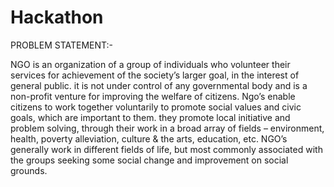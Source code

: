 # Hackathon
PROBLEM STATEMENT:- 

NGO is an organization of a group of individuals who volunteer their services for achievement of the society’s larger goal, in the interest of general public. it is not under control of any governmental body and is a non-profit venture for improving the welfare of citizens.
Ngo’s enable citizens to work together voluntarily to promote social values and civic goals, which are important to them. they promote local initiative and problem solving, through their work in a broad array of fields – environment, health, poverty alleviation, culture & the arts, education, etc.
NGO’s generally work in different fields of life, but most commonly associated with the groups seeking some social change and improvement on social grounds.
